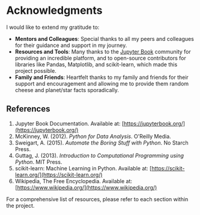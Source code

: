 # Acknowledgments

I would like to extend my gratitude to:

- **Mentors and Colleagues**: Special thanks to all my peers and colleagues for their guidance and support in my journey.
- **Resources and Tools**: Many thanks to the [Jupyter Book](https://jupyterbook.org/) community for providing an incredible platform, and to open-source contributors for libraries like Pandas, Matplotlib, and scikit-learn, which made this project possible.
- **Family and Friends**: Heartfelt thanks to my family and friends for their support and encouragement and allowing me to provide them random cheese and planet/star facts sporadically.

## References

1. Jupyter Book Documentation. Available at: [https://jupyterbook.org/](https://jupyterbook.org/)
2. McKinney, W. (2012). *Python for Data Analysis*. O'Reilly Media.
3. Sweigart, A. (2015). *Automate the Boring Stuff with Python*. No Starch Press.
4. Guttag, J. (2013). *Introduction to Computational Programming using Python*. MIT Press.
5. scikit-learn: Machine Learning in Python. Available at: [https://scikit-learn.org/](https://scikit-learn.org/)
6. Wikipedia, The Free Encyclopedia. Available at: [https://www.wikipedia.org/](https://www.wikipedia.org/)

For a comprehensive list of resources, please refer to each section within the project.



